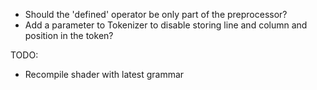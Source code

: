 - Should the 'defined' operator be only part of the preprocessor?
- Add a parameter to Tokenizer to disable storing line and column and position in the token?

TODO:
- Recompile shader with latest grammar